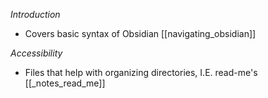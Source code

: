 *Introduction*
- Covers basic syntax of Obsidian
[[navigating_obsidian]]

*Accessibility*
- Files that help with organizing directories, I.E. read-me's
[[_notes_read_me]]